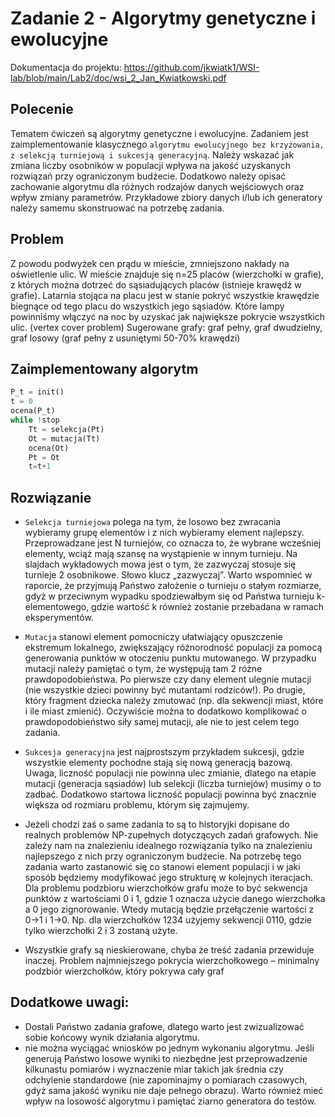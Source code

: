 # Zadanie 2 - Algorytmy genetyczne i ewolucyjne

Dokumentacja do projektu: https://github.com/jkwiatk1/WSI-lab/blob/main/Lab2/doc/wsi_2_Jan_Kwiatkowski.pdf

## Polecenie

Tematem ćwiczeń są algorytmy genetyczne i ewolucyjne. Zadaniem jest zaimplementowanie klasycznego `algorytmu ewolucyjnego bez krzyżowania, z selekcją turniejową i sukcesją generacyjną`. Należy wskazać jak zmiana liczby osobników w populacji wpływa na jakość uzyskanych rozwiązań przy ograniczonym budżecie. Dodatkowo należy opisać zachowanie algorytmu dla różnych rodzajów danych wejściowych oraz wpływ zmiany parametrów. Przykładowe zbiory danych i/lub ich generatory należy samemu skonstruować na potrzebę zadania.   

## Problem

Z powodu podwyżek cen prądu w mieście, zmniejszono nakłady na oświetlenie ulic. W mieście znajduje się n=25 placów (wierzchołki w grafie), z których można dotrzeć do sąsiadujących placów (istnieje krawędź w grafie). Latarnia stojąca na placu jest w stanie pokryć wszystkie krawędzie biegnące od tego placu do wszystkich jego sąsiadów. Które lampy powinniśmy włączyć na noc by uzyskać jak największe pokrycie wszystkich ulic. (vertex cover problem) 
Sugerowane grafy: graf pełny, graf dwudzielny, graf losowy (graf pełny z usuniętymi 50-70% krawędzi)  

## Zaimplementowany algorytm
```python
P_t = init()
t = 0
ocena(P_t)
while !stop
    Tt = selekcja(Pt)
    Ot = mutacja(Tt)
    ocena(Ot)
    Pt = Ot
    t=t+1  
```


## Rozwiązanie
* `Selekcja turniejowa` polega na tym, że losowo bez zwracania wybieramy grupę elementów i z nich wybieramy element najlepszy. Przeprowadzane jest N turniejów, co oznacza to, że wybrane wcześniej elementy, wciąż mają szansę na wystąpienie w innym turnieju. Na slajdach wykładowych mowa jest o tym, że zazwyczaj stosuje się turnieje 2 osobnikowe. Słowo klucz „zazwyczaj”. Warto wspomnieć w raporcie, że przyjmują Państwo założenie o turnieju o stałym rozmiarze, gdyż w przeciwnym wypadku spodziewałbym się od Państwa turnieju k-elementowego, gdzie wartość k również zostanie przebadana w ramach eksperymentów.   
 
* `Mutacja` stanowi element pomocniczy ułatwiający opuszczenie ekstremum lokalnego, zwiększający różnorodność populacji za pomocą generowania punktów w otoczeniu punktu mutowanego.  W przypadku mutacji należy pamiętać o tym, że występują tam 2 różne prawdopodobieństwa. Po pierwsze czy dany element ulegnie mutacji (nie wszystkie dzieci powinny być mutantami rodziców!). Po drugie, który fragment dziecka należy zmutować (np. dla sekwencji miast, które i ile miast zmienić). Oczywiście można to dodatkowo komplikować o prawdopodobieństwo siły samej mutacji, ale nie to jest celem tego zadania.  
 
* `Sukcesja generacyjna` jest najprostszym przykładem sukcesji, gdzie wszystkie elementy pochodne stają się nową generacją bazową. Uwaga, liczność populacji nie powinna ulec zmianie, dlatego na etapie mutacji (generacja sąsiadów) lub selekcji (liczba turniejów) musimy o to zadbać. Dodatkowo startowa liczność populacji powinna być znacznie większa od rozmiaru problemu, którym się zajmujemy.  
 

* Jeżeli chodzi zaś o same zadania to są to historyjki dopisane do realnych problemów NP-zupełnych dotyczących zadań grafowych. Nie zależy nam na znalezieniu idealnego rozwiązania tylko na znalezieniu najlepszego z nich przy ograniczonym budżecie. Na potrzebę tego zadania warto zastanowić się co stanowi element populacji i w jaki sposób będziemy modyfikować jego strukturę w kolejnych iteracjach. Dla problemu podzbioru wierzchołków grafu może to być sekwencja punktów z wartościami 0 i 1, gdzie 1 oznacza użycie danego wierzchołka a 0 jego zignorowanie. Wtedy mutacją będzie przełączenie wartości z 0->1 i 1->0. Np. dla wierzchołków 1234 użyjemy sekwencji 0110, gdzie tylko wierzchołki 2 i 3 zostaną użyte.
 
* Wszystkie grafy są nieskierowane, chyba że treść zadania przewiduje inaczej. Problem najmniejszego pokrycia wierzchołkowego – minimalny podzbiór wierzchołków, który pokrywa cały graf 
 
## Dodatkowe uwagi:  
* Dostali Państwo zadania grafowe, dlatego warto jest zwizualizować sobie końcowy wynik działania algorytmu.  
* nie można wyciągać wniosków po jednym wykonaniu algorytmu. Jeśli generują Państwo losowe wyniki to niezbędne jest przeprowadzenie kilkunastu pomiarów i wyznaczenie miar takich jak średnia czy odchylenie standardowe (nie zapominajmy o pomiarach czasowych, gdyż sama jakość wyniku nie daje pełnego obrazu). Warto również mieć wpływ na losowość algorytmu i pamiętać ziarno generatora do testów.  
